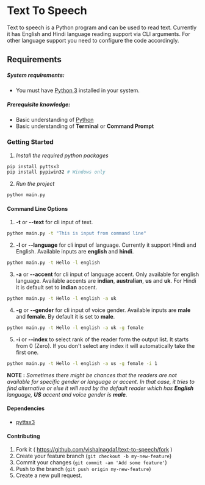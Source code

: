 # Text To Speech

Text to speech is a Python program and can be used to read text. Currently it has English and Hindi language reading support via CLI arguments. For other language support you need to configure the code accordingly.

## Requirements

##### System requirements:

- You must have [Python 3](https://www.python.org) installed in your system.

##### Prerequisite knowledge:

- Basic understanding of [Python](https://www.python.org)
- Basic understanding of **Terminal** or **Command Prompt**

### Getting Started

1. _Install the required python packages_

```sh
pip install pyttsx3
pip install pypiwin32 # Windows only
```

2. _Run the project_

```sh
python main.py
```

#### Command Line Options

1. **-t** or **--text** for cli input of text.

```sh
python main.py -t "This is input from command line"
```

2. **-l** or **--language** for cli input of language. Currently it support Hindi and English. Available inputs are **english** and **hindi**.

```sh
python main.py -t Hello -l english
```

3. **-a** or **--accent** for cli input of language accent. Only available for english language. Available accents are **indian**, **australian**, **us** and **uk**. For Hindi it is default set to **indian** accent.

```sh
python main.py -t Hello -l english -a uk
```

4. **-g** or **--gender** for cli input of voice gender. Available inputs are **male** and **female**. By default it is set to **male**.

```sh
python main.py -t Hello -l english -a uk -g female
```

5. **-i** or **--index** to select rank of the reader form the output list. It starts from 0 (Zero). If you don't select any index it will automatically take the first one.

```sh
python main.py -t Hello -l english -a us -g female -i 1
```

**NOTE :** _Sometimes there might be chances that the readers are not available for specific gender or language or accent. In that case, it tries to find alternative or else it will read by the default reader which has **English** language, **US** accent and voice gender is **male**._

#### Dependencies

- [pyttsx3](https://pyttsx3.readthedocs.io/en/latest/)

#### Contributing

1. Fork it ( https://github.com/vishalnagda1/text-to-speech/fork )
2. Create your feature branch (`git checkout -b my-new-feature`)
3. Commit your changes (`git commit -am 'Add some feature'`)
4. Push to the branch (`git push origin my-new-feature`)
5. Create a new pull request.
